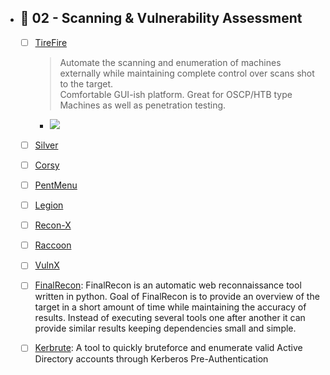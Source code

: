 
  - ## 🔸 02 - Scanning & Vulnerability Assessment
    - [ ] [TireFire](https://github.com/CoolHandSquid/TireFire)
      > Automate the scanning and enumeration of machines externally while maintaining complete control over scans shot to the target. <br> Comfortable GUI-ish platform. Great for OSCP/HTB type Machines as well as penetration testing.
        - ![](https://github.com/CoolHandSquid/TireFire/raw/TireFire_V4/Videos/TireFire_tilix_demo.gif) 


    - [ ] [Silver](https://github.com/s0md3v/Silver)
    - [ ] [Corsy](https://github.com/s0md3v/Corsy)
    - [ ] [PentMenu](https://github.com/GinjaChris/pentmenu)
    - [ ] [Legion](https://github.com/carlospolop/legion)
    - [ ] [Recon-X](https://github.com/Yashvendra/Recon-X)
    - [ ] [Raccoon](https://github.com/evyatarmeged/Raccoon)
    - [ ] [VulnX](https://github.com/anouarbensaad/vulnx)
    - [ ] [FinalRecon](https://github.com/thewhiteh4t/FinalRecon): FinalRecon is an automatic web reconnaissance tool written in python. Goal of FinalRecon is to provide an overview of the target in a short amount of time while maintaining the accuracy of results. Instead of executing several tools one after another it can provide similar results keeping dependencies small and simple.
    - [ ] [Kerbrute](https://github.com/ropnop/kerbrute): A tool to quickly bruteforce and enumerate valid Active Directory accounts through Kerberos Pre-Authentication
